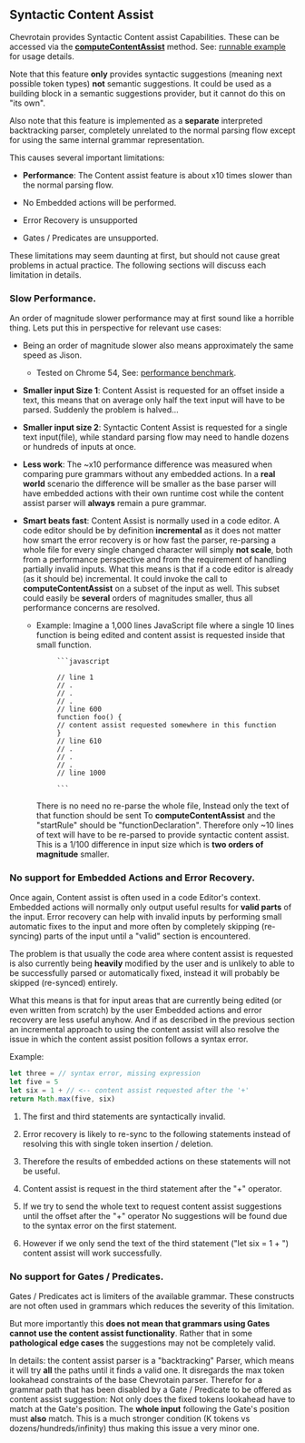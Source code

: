 ## Syntactic Content Assist

Chevrotain provides Syntactic Content assist Capabilities.
These can be accessed via the [**computeContentAssist**](http://sap.github.io/chevrotain/documentation/0_17_1/classes/parser.html#computeContentAssist) method.
See: [runnable example](../examples/parser/content_assist/official_feature_content_assist.js) for usage details.

Note that this feature **only** provides syntactic suggestions (meaning next possible token types) **not** semantic suggestions.
It could be used as a building block in a semantic suggestions provider, but it cannot do this on "its own".

Also note that this feature is implemented as a **separate** interpreted backtracking parser,
completely unrelated to the normal parsing flow except for using the same internal grammar representation.

This causes several important limitations:

 - **Performance**: The Content assist feature is about x10 times slower than the normal parsing flow.

 - No Embedded actions will be performed.

 - Error Recovery is unsupported

 - Gates / Predicates are unsupported.

These limitations may seem daunting at first, but should not cause great problems in actual practice.
The following sections will discuss each limitation in details.

### Slow Performance.

An order of magnitude slower performance may at first sound like a horrible thing.
Lets put this in perspective for relevant use cases:

* Being an order of magnitude slower also means approximately the same speed as Jison.
  - Tested on Chrome 54, See: [performance benchmark](http://sap.github.io/chevrotain/performance/).

* **Smaller input Size 1**: Content Assist is requested for an offset inside a text, this means that on average only half the text input
  will have to be parsed. Suddenly the problem is halved...

* **Smaller input size 2**: Syntactic Content Assist is requested for a single text input(file), while standard parsing flow may need
  to handle dozens or hundreds of inputs at once.

* **Less work**: The ~x10 performance difference was measured when comparing pure grammars without any embedded actions.
  In a **real world** scenario the difference will be smaller as the base parser will have embedded actions
  with their own runtime cost while the content assist parser will **always** remain a pure grammar.

* **Smart beats fast**: Content Assist is normally used in a code editor. A code editor should be by definition
  **incremental** as it does not matter how smart the error recovery is or how fast the parser, re-parsing a whole
  file for every single changed character will simply **not scale**, both from a performance perspective and from the requirement
  of handling partially invalid inputs. What this means is that if a code editor is already (as it should be) incremental.
  It could invoke the call to **computeContentAssist** on a subset of the input as well. This subset could easily
  be **several** orders of magnitudes smaller, thus all performance concerns are resolved.

  - Example: Imagine a 1,000 lines JavaScript file where a single 10 lines function is being edited and content assist
             is requested inside that small function.

             ```javascript
             
             // line 1
             // .
             // .
             // .
             // line 600
             function foo() {
             // content assist requested somewhere in this function
             }
             // line 610
             // .
             // .
             // .
             // line 1000
             
             ```

     There is no need no re-parse the whole file, Instead only the text of that function should be sent
     To **computeContentAssist** and the "startRule" should be "functionDeclaration". Therefore only ~10 lines
     of text will have to be re-parsed to provide syntactic content assist.
     This is a 1/100 difference in input size which is **two orders of magnitude** smaller.



### No support for Embedded Actions and Error Recovery.

Once again, Content assist is often used in a code Editor's context.
Embedded actions will normally only output useful results for **valid parts** of the input.
Error recovery can help with invalid inputs by performing small automatic fixes to the input and more often by completely
skipping (re-syncing) parts of the input until a "valid" section is encountered.

The problem is that usually the code area where content assist is requested is also currently being **heavily** modified by the user
and is unlikely to able to be successfully parsed or automatically fixed, instead it will probably be skipped (re-synced) entirely.

What this means is that for input areas that are currently being edited (or even written from scratch) by the user
Embedded actions and error recovery are less useful anyhow. And if as described in the previous section an incremental approach 
to using the content assist will also resolve the issue in which the content assist position follows a syntax error.

Example:

```javascript
let three = // syntax error, missing expression
let five = 5
let six = 1 + // <-- content assist requested after the '+'
return Math.max(five, six)

```

1. The first and third statements are syntactically invalid.

2. Error recovery is likely to re-sync to the following statements instead of resolving this with single token insertion / deletion. 
 
3. Therefore the results of embedded actions on these statements will not be useful. 

4. Content assist is request in the third statement after the "+" operator.
 
5. If we try to send the whole text to request content assist suggestions until the offset after the "+" operator
   No suggestions will be found due to the syntax error on the first statement.
   
6. However if we only send the text of the third statement ("let six = 1 + ") content assist will work successfully.   



### No support for Gates / Predicates.

Gates / Predicates act is limiters of the available grammar. These constructs are not often used in grammars
which reduces the severity of this limitation.

But more importantly this **does not mean that grammars using Gates cannot use the content assist functionality**.
Rather that in some **pathological edge cases** the suggestions may not be completely valid.

In details: the content assist parser is a "backtracking" Parser,
which means it will try **all** the paths until it finds a valid one.
It disregards the max token lookahead constraints of the base Chevrotain parser.
Therefor for a grammar path that has been disabled by a Gate / Predicate to be offered as content assist suggestion:
Not only does the fixed tokens lookahead have to match at the Gate's position.
The **whole input** following the Gate's position must **also** match.
This is a much stronger condition (K tokens vs dozens/hundreds/infinity) thus making this issue a very minor one.












